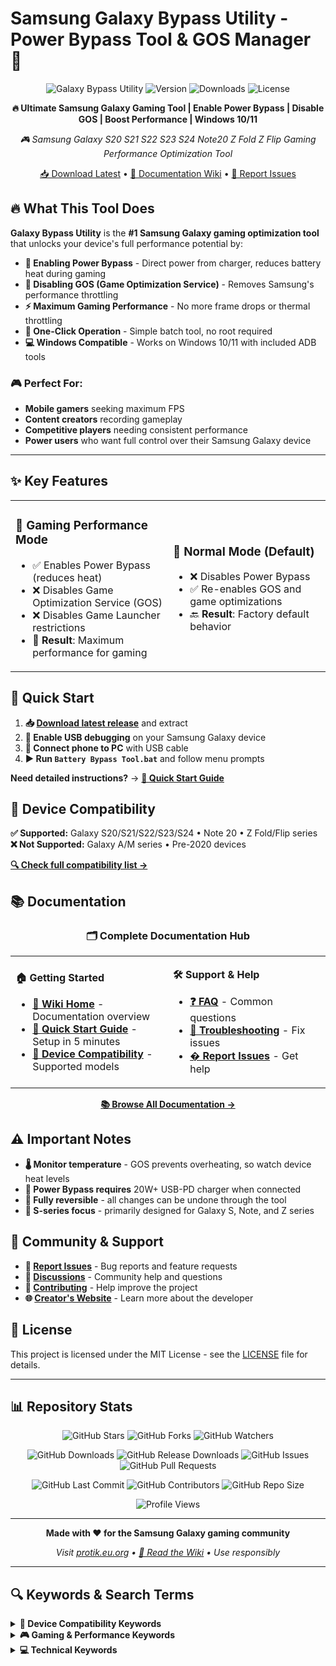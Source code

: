 # Samsung Galaxy Bypass Utility - Power Bypass Tool & GOS Manager 🚀

<div align="center">

![Galaxy Bypass Utility](https://img.shields.io/badge/Galaxy%20Bypass-Utility-blue?style=for-the-badge&logo=android)
![Version](https://img.shields.io/github/v/release/MNDL-27/galaxy-bypass-utility?style=for-the-badge)
![Downloads](https://img.shields.io/github/downloads/MNDL-27/galaxy-bypass-utility/total?style=for-the-badge)
![License](https://img.shields.io/github/license/MNDL-27/galaxy-bypass-utility?style=for-the-badge)

**🔥 Ultimate Samsung Galaxy Gaming Tool | Enable Power Bypass | Disable GOS | Boost Performance | Windows 10/11**

*🎮 Samsung Galaxy S20 S21 S22 S23 S24 Note20 Z Fold Z Flip Gaming Performance Optimization Tool*

[📥 Download Latest](https://github.com/MNDL-27/galaxy-bypass-utility/releases/latest) • [📖 Documentation Wiki](https://github.com/MNDL-27/galaxy-bypass-utility/wiki) • [🐛 Report Issues](https://github.com/MNDL-27/galaxy-bypass-utility/issues)

</div>

## 🔥 What This Tool Does

**Galaxy Bypass Utility** is the **#1 Samsung Galaxy gaming optimization tool** that unlocks your device's full performance potential by:

- **🔋 Enabling Power Bypass** - Direct power from charger, reduces battery heat during gaming
- **🚫 Disabling GOS (Game Optimization Service)** - Removes Samsung's performance throttling  
- **⚡ Maximum Gaming Performance** - No more frame drops or thermal throttling
- **🎯 One-Click Operation** - Simple batch tool, no root required
- **💻 Windows Compatible** - Works on Windows 10/11 with included ADB tools

### 🎮 Perfect For:
- **Mobile gamers** seeking maximum FPS
- **Content creators** recording gameplay  
- **Competitive players** needing consistent performance
- **Power users** who want full control over their Samsung Galaxy device

---

## ✨ Key Features

<table>
<tr>
<td width="50%">

### 🚀 **Gaming Performance Mode**
- ✅ Enables Power Bypass (reduces heat)
- ❌ Disables Game Optimization Service (GOS) 
- ❌ Disables Game Launcher restrictions
- 🎯 **Result**: Maximum performance for gaming

</td>
<td width="50%">

### 🔄 **Normal Mode (Default)**
- ❌ Disables Power Bypass  
- ✅ Re-enables GOS and game optimizations
- 🔙 **Result**: Factory default behavior

</td>
</tr>
</table>

## 🎯 Quick Start

1. **📥 [Download latest release](https://github.com/MNDL-27/galaxy-bypass-utility/releases/latest)** and extract
2. **📱 Enable USB debugging** on your Samsung Galaxy device  
3. **🔌 Connect phone to PC** with USB cable
4. **▶️ Run `Battery Bypass Tool.bat`** and follow menu prompts

**Need detailed instructions?** → **[📖 Quick Start Guide](https://github.com/MNDL-27/galaxy-bypass-utility/wiki/Quick-Start-Guide)**

## 📱 Device Compatibility

**✅ Supported:** Galaxy S20/S21/S22/S23/S24 • Note 20 • Z Fold/Flip series  
**❌ Not Supported:** Galaxy A/M series • Pre-2020 devices

**[🔍 Check full compatibility list →](https://github.com/MNDL-27/galaxy-bypass-utility/wiki/Device-Compatibility)**

## 📚 Documentation

<div align="center">

### 🗂️ **Complete Documentation Hub**

</div>

<table>
<tr>
<td width="50%">

**🏠 Getting Started**
- **[📖 Wiki Home](https://github.com/MNDL-27/galaxy-bypass-utility/wiki)** - Documentation overview
- **[🚀 Quick Start Guide](https://github.com/MNDL-27/galaxy-bypass-utility/wiki/Quick-Start-Guide)** - Setup in 5 minutes
- **[📱 Device Compatibility](https://github.com/MNDL-27/galaxy-bypass-utility/wiki/Device-Compatibility)** - Supported models

</td>
<td width="50%">

**🛠️ Support & Help**
- **[❓ FAQ](https://github.com/MNDL-27/galaxy-bypass-utility/wiki/FAQ)** - Common questions
- **[🔧 Troubleshooting](https://github.com/MNDL-27/galaxy-bypass-utility/wiki/Troubleshooting)** - Fix issues
- **[� Report Issues](https://github.com/MNDL-27/galaxy-bypass-utility/issues)** - Get help

</td>
</tr>
</table>

<div align="center">

**[📚 Browse All Documentation →](https://github.com/MNDL-27/galaxy-bypass-utility/wiki)**

</div>

## ⚠️ Important Notes

- **🌡️ Monitor temperature** - GOS prevents overheating, so watch device heat levels
- **🔋 Power Bypass requires** 20W+ USB-PD charger when connected  
- **🔄 Fully reversible** - all changes can be undone through the tool
- **📱 S-series focus** - primarily designed for Galaxy S, Note, and Z series

## 🤝 Community & Support

- **🐛 [Report Issues](https://github.com/MNDL-27/galaxy-bypass-utility/issues)** - Bug reports and feature requests
- **💬 [Discussions](https://github.com/MNDL-27/galaxy-bypass-utility/discussions)** - Community help and questions  
- **🤝 [Contributing](CONTRIBUTING.md)** - Help improve the project
- **🌐 [Creator's Website](https://protik.eu.org)** - Learn more about the developer

## 📄 License

This project is licensed under the MIT License - see the [LICENSE](LICENSE) file for details.

---

## 📊 Repository Stats

<div align="center">

<!-- Repository Stats Badges -->
![GitHub Stars](https://img.shields.io/github/stars/MNDL-27/galaxy-bypass-utility?style=social)
![GitHub Forks](https://img.shields.io/github/forks/MNDL-27/galaxy-bypass-utility?style=social)
![GitHub Watchers](https://img.shields.io/github/watchers/MNDL-27/galaxy-bypass-utility?style=social)

<!-- Download and Activity Stats -->
![GitHub Downloads](https://img.shields.io/github/downloads/MNDL-27/galaxy-bypass-utility/total?style=flat&logo=github&color=green)
![GitHub Release Downloads](https://img.shields.io/github/downloads/MNDL-27/galaxy-bypass-utility/latest/total?style=flat&logo=github&color=blue)
![GitHub Issues](https://img.shields.io/github/issues/MNDL-27/galaxy-bypass-utility?style=flat&logo=github)
![GitHub Pull Requests](https://img.shields.io/github/issues-pr/MNDL-27/galaxy-bypass-utility?style=flat&logo=github)

<!-- Repository Health -->
![GitHub Last Commit](https://img.shields.io/github/last-commit/MNDL-27/galaxy-bypass-utility?style=flat&logo=git)
![GitHub Contributors](https://img.shields.io/github/contributors/MNDL-27/galaxy-bypass-utility?style=flat&logo=github)
![GitHub Repo Size](https://img.shields.io/github/repo-size/MNDL-27/galaxy-bypass-utility?style=flat&logo=github)

<!-- Visit Counter -->
![Profile Views](https://komarev.com/ghpvc/?username=MNDL-27&repo=galaxy-bypass-utility&color=brightgreen&style=flat&label=Repository+Views)

</div>

---

<div align="center">

**Made with ❤️ for the Samsung Galaxy gaming community**

*Visit [protik.eu.org](https://protik.eu.org) • [📖 Read the Wiki](https://github.com/MNDL-27/galaxy-bypass-utility/wiki) • Use responsibly*

</div>

---

## 🔍 Keywords & Search Terms

<details>
<summary><b>📱 Device Compatibility Keywords</b></summary>

`Samsung Galaxy S24` `Galaxy S23` `Galaxy S22` `Galaxy S21` `Galaxy S20` `Galaxy Note20` `Galaxy Z Fold` `Galaxy Z Flip` `Galaxy Z Fold 5` `Galaxy Z Flip 5` `Galaxy Z Fold 4` `Galaxy Z Flip 4` `Samsung Galaxy gaming` `Galaxy performance`

</details>

<details>
<summary><b>🎮 Gaming & Performance Keywords</b></summary>

`Samsung Power Bypass` `GOS disable` `Game Optimization Service` `Samsung gaming performance` `Galaxy gaming tool` `Samsung throttling fix` `Gaming performance boost` `Mobile gaming optimization` `Android gaming tool` `Samsung bypass utility` `Galaxy performance tool` `Gaming FPS boost` `Samsung Game Launcher disable`

</details>

<details>
<summary><b>💻 Technical Keywords</b></summary>

`ADB tool` `Android Debug Bridge` `Windows batch tool` `Samsung ADB commands` `Android performance tool` `Samsung developer options` `USB debugging` `Android optimization` `Samsung Galaxy tweaks` `Performance tuning tool`

</details>

<!-- SEO Meta Keywords for Search Engines -->
<!--
samsung galaxy power bypass tool, disable gos samsung, galaxy gaming performance, samsung throttling fix, power bypass samsung galaxy, galaxy s24 gaming, samsung gaming optimization, galaxy performance boost, disable samsung game launcher, samsung galaxy gaming tool, galaxy s23 performance, power bypass utility, samsung gos manager, galaxy gaming utility, samsung performance tool, galaxy z fold gaming, galaxy thermal management, samsung gaming boost, galaxy performance optimization, samsung power bypass enable
-->